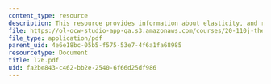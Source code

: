 ```yaml
---
content_type: resource
description: This resource provides information about elasticity, and retractive force.
file: https://ol-ocw-studio-app-qa.s3.amazonaws.com/courses/20-110j-thermodynamics-of-biomolecular-systems-fall-2005/fa2be843c462bb2e25406f66d25df986_l26.pdf
file_type: application/pdf
parent_uid: 4e6e18bc-05b5-f575-53e7-4f6a1fa68985
resourcetype: Document
title: l26.pdf
uid: fa2be843-c462-bb2e-2540-6f66d25df986
---
```

